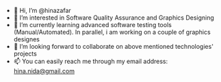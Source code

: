 - 👋 Hi, I’m @hinazafar
- 👀 I’m interested in Software Quality Assurance and Graphics Designing
- 🌱 I’m currently learning advanced software testing tools (Manual/Automated). In parallel, i am working on a couple of graphics designes
- 💞️ I’m looking forward to collaborate on above mentioned technologies' projects
- 📫 You can easily reach me through my email address: hina.nida@gmail.com

<!---
hinazafar/hinazafar is a ✨ special ✨ repository because its `README.md` (this file) appears on your GitHub profile.
You can click the Preview link to take a look at your changes.
--->
